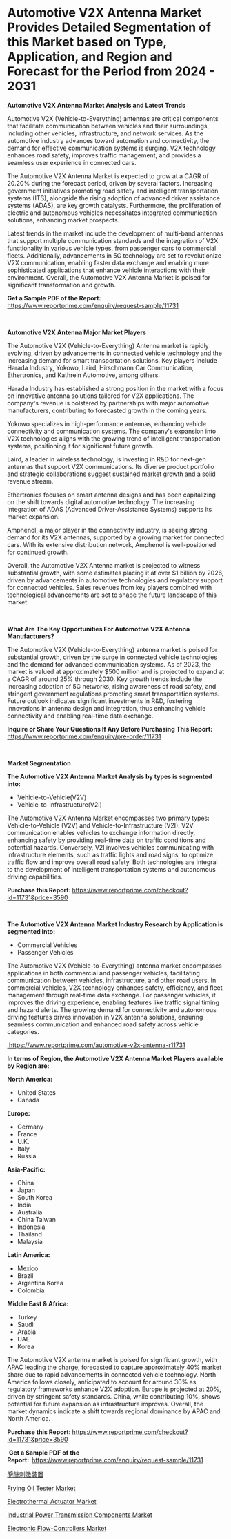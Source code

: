 <p><h1>Automotive V2X Antenna Market Provides Detailed Segmentation of this Market based on Type, Application, and Region and Forecast for the Period from 2024 - 2031</h1></p><p><strong>Automotive V2X Antenna Market Analysis and Latest Trends</strong></p>
<p><p>Automotive V2X (Vehicle-to-Everything) antennas are critical components that facilitate communication between vehicles and their surroundings, including other vehicles, infrastructure, and network services. As the automotive industry advances toward automation and connectivity, the demand for effective communication systems is surging. V2X technology enhances road safety, improves traffic management, and provides a seamless user experience in connected cars.</p><p>The Automotive V2X Antenna Market is expected to grow at a CAGR of 20.20% during the forecast period, driven by several factors. Increasing government initiatives promoting road safety and intelligent transportation systems (ITS), alongside the rising adoption of advanced driver assistance systems (ADAS), are key growth catalysts. Furthermore, the proliferation of electric and autonomous vehicles necessitates integrated communication solutions, enhancing market prospects.</p><p>Latest trends in the market include the development of multi-band antennas that support multiple communication standards and the integration of V2X functionality in various vehicle types, from passenger cars to commercial fleets. Additionally, advancements in 5G technology are set to revolutionize V2X communication, enabling faster data exchange and enabling more sophisticated applications that enhance vehicle interactions with their environment. Overall, the Automotive V2X Antenna Market is poised for significant transformation and growth.</p></p>
<p><strong>Get a Sample PDF of the Report:&nbsp;</strong> <a href="https://www.reportprime.com/enquiry/request-sample/11731">https://www.reportprime.com/enquiry/request-sample/11731</a></p>
<p>&nbsp;</p>
<p><strong>Automotive V2X Antenna Major Market Players</strong></p>
<p><p>The Automotive V2X (Vehicle-to-Everything) Antenna market is rapidly evolving, driven by advancements in connected vehicle technology and the increasing demand for smart transportation solutions. Key players include Harada Industry, Yokowo, Laird, Hirschmann Car Communication, Ethertronics, and Kathrein Automotive, among others.</p><p>Harada Industry has established a strong position in the market with a focus on innovative antenna solutions tailored for V2X applications. The company's revenue is bolstered by partnerships with major automotive manufacturers, contributing to forecasted growth in the coming years.</p><p>Yokowo specializes in high-performance antennas, enhancing vehicle connectivity and communication systems. The company's expansion into V2X technologies aligns with the growing trend of intelligent transportation systems, positioning it for significant future growth.</p><p>Laird, a leader in wireless technology, is investing in R&D for next-gen antennas that support V2X communications. Its diverse product portfolio and strategic collaborations suggest sustained market growth and a solid revenue stream.</p><p>Ethertronics focuses on smart antenna designs and has been capitalizing on the shift towards digital automotive technology. The increasing integration of ADAS (Advanced Driver-Assistance Systems) supports its market expansion.</p><p>Amphenol, a major player in the connectivity industry, is seeing strong demand for its V2X antennas, supported by a growing market for connected cars. With its extensive distribution network, Amphenol is well-positioned for continued growth.</p><p>Overall, the Automotive V2X Antenna market is projected to witness substantial growth, with some estimates placing it at over $1 billion by 2026, driven by advancements in automotive technologies and regulatory support for connected vehicles. Sales revenues from key players combined with technological advancements are set to shape the future landscape of this market.</p></p>
<p>&nbsp;</p>
<p><strong>What Are The Key Opportunities For Automotive V2X Antenna Manufacturers?</strong></p>
<p><p>The Automotive V2X (Vehicle-to-Everything) antenna market is poised for substantial growth, driven by the surge in connected vehicle technologies and the demand for advanced communication systems. As of 2023, the market is valued at approximately $500 million and is projected to expand at a CAGR of around 25% through 2030. Key growth trends include the increasing adoption of 5G networks, rising awareness of road safety, and stringent government regulations promoting smart transportation systems. Future outlook indicates significant investments in R&D, fostering innovations in antenna design and integration, thus enhancing vehicle connectivity and enabling real-time data exchange.</p></p>
<p><strong>Inquire or Share Your Questions If Any Before Purchasing This Report:</strong> <a href="https://www.reportprime.com/enquiry/pre-order/11731">https://www.reportprime.com/enquiry/pre-order/11731</a></p>
<p>&nbsp;</p>
<p><strong>Market Segmentation</strong></p>
<p><strong>The Automotive V2X Antenna Market Analysis by types is segmented into:</strong></p>
<p><ul><li>Vehicle-to-Vehicle(V2V)</li><li>Vehicle-to-infrastructure(V2I)</li></ul></p>
<p><p>The Automotive V2X Antenna Market encompasses two primary types: Vehicle-to-Vehicle (V2V) and Vehicle-to-Infrastructure (V2I). V2V communication enables vehicles to exchange information directly, enhancing safety by providing real-time data on traffic conditions and potential hazards. Conversely, V2I involves vehicles communicating with infrastructure elements, such as traffic lights and road signs, to optimize traffic flow and improve overall road safety. Both technologies are integral to the development of intelligent transportation systems and autonomous driving capabilities.</p></p>
<p><strong>Purchase this Report:&nbsp;</strong><a href="https://www.reportprime.com/checkout?id=11731&price=3590">https://www.reportprime.com/checkout?id=11731&price=3590</a></p>
<p>&nbsp;</p>
<p><strong>The Automotive V2X Antenna Market Industry Research by Application is segmented into:</strong></p>
<p><ul><li>Commercial Vehicles</li><li>Passenger Vehicles</li></ul></p>
<p><p>The Automotive V2X (Vehicle-to-Everything) antenna market encompasses applications in both commercial and passenger vehicles, facilitating communication between vehicles, infrastructure, and other road users. In commercial vehicles, V2X technology enhances safety, efficiency, and fleet management through real-time data exchange. For passenger vehicles, it improves the driving experience, enabling features like traffic signal timing and hazard alerts. The growing demand for connectivity and autonomous driving features drives innovation in V2X antenna solutions, ensuring seamless communication and enhanced road safety across vehicle categories.</p></p>
<p><a href="https://www.reportprime.com/automotive-v2x-antenna-r11731">&nbsp;https://www.reportprime.com/automotive-v2x-antenna-r11731</a></p>
<p><strong>In terms of Region, the Automotive V2X Antenna Market Players available by Region are:</strong></p>
<p>
    <p> <strong> North America: </strong>
        <ul>
            <li>United States</li>
            <li>Canada</li>
        </ul>
        </p> 
    <p> <strong> Europe: </strong>
        <ul>
            <li>Germany</li>
            <li>France</li>
            <li>U.K.</li>
            <li>Italy</li>
            <li>Russia</li>
        </ul>
        </p> 
    <p> <strong> Asia-Pacific: </strong>
        <ul>
            <li>China</li>
            <li>Japan</li>
            <li>South Korea</li>
            <li>India</li>
            <li>Australia</li>
            <li>China Taiwan</li>
            <li>Indonesia</li>
            <li>Thailand</li>
            <li>Malaysia</li>
        </ul>
        </p> 
    <p> <strong> Latin America: </strong>
        <ul>
            <li>Mexico</li>
            <li>Brazil</li>
            <li>Argentina Korea</li>
            <li>Colombia</li>
        </ul>
        </p> 
    <p> <strong> Middle East & Africa: </strong>
        <ul>
            <li>Turkey</li>
            <li>Saudi</li>
            <li>Arabia</li>
            <li>UAE</li>
            <li>Korea</li>
        </ul>
    </p>
    </p>
<p><p>The Automotive V2X antenna market is poised for significant growth, with APAC leading the charge, forecasted to capture approximately 40% market share due to rapid advancements in connected vehicle technology. North America follows closely, anticipated to account for around 30% as regulatory frameworks enhance V2X adoption. Europe is projected at 20%, driven by stringent safety standards. China, while contributing 10%, shows potential for future expansion as infrastructure improves. Overall, the market dynamics indicate a shift towards regional dominance by APAC and North America.</p></p>
<p><strong>Purchase this Report: </strong><a href="https://www.reportprime.com/checkout?id=11731&price=3590">https://www.reportprime.com/checkout?id=11731&price=3590</a></p>
<p>&nbsp;<strong>Get a Sample PDF of the Report:&nbsp;&nbsp;</strong><a href="https://www.reportprime.com/enquiry/request-sample/11731">https://www.reportprime.com/enquiry/request-sample/11731</a></p>
<p><strong></strong></p>
<p><p><a href="https://medium.com/@erickbotsfortrd46766/%E8%86%80%E8%83%B1%E5%88%BA%E6%BF%80%E5%99%A8%E5%B8%82%E5%A0%B4%E3%81%AE%E5%B8%82%E5%A0%B4%E8%A6%8F%E6%A8%A1-%E3%82%B7%E3%82%A7%E3%82%A2-%E3%83%88%E3%83%AC%E3%83%B3%E3%83%89%E5%88%86%E6%9E%90%E3%83%AC%E3%83%9D%E3%83%BC%E3%83%88-%E3%82%A8%E3%83%B3%E3%83%89%E3%83%A6%E3%83%BC%E3%82%B9-%E7%97%85%E9%99%A2-%E3%82%AF%E3%83%AA%E3%83%8B%E3%83%83%E3%82%AF-%E5%AE%B6%E5%BA%AD-%E3%81%9D%E3%81%AE%E4%BB%96-%E5%8E%9F%E6%9D%90%E6%96%99%E5%88%A5-%E5%8F%8A%E3%81%B32031%E5%B9%B4%E3%81%BE%E3%81%A7%E3%81%AE%E4%BA%88%E6%B8%AC-8822456ecc21">膀胱刺激装置</a></p><p><a href="https://medium.com/@joanne.alsop6545/frying-oil-tester-industry-analysis-report-its-market-size-share-trends-by-application-region-5c65172ff0d9">Frying Oil Tester Market</a></p><p><a href="https://medium.com/@joanne.alsop6545/electrothermal-actuator-market-market-segmentation-geographical-regions-and-market-forcast-till-0c3a4c723ac4">Electrothermal Actuator Market</a></p><p><a href="https://issuu.com/reportprime-2/docs/industrial-power-transmission-compo_26a9103c1396af">Industrial Power Transmission Components Market</a></p><p><a href="https://issuu.com/reportprime-2/docs/electronic-flow-controllers-market-_50f16cf568343e">Electronic Flow-Controllers Market</a></p></p>